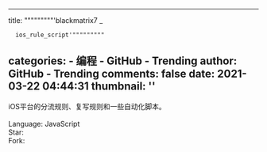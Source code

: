 
---
title: """""""""'blackmatrix7 _

      ios_rule_script'"""""""""
categories: 
    - 编程
    - GitHub - Trending
author: GitHub - Trending
comments: false
date: 2021-03-22 04:44:31
thumbnail: ''
---

<div>   
iOS平台的分流规则、复写规则和一些自动化脚本。
    <br>
                            <br>Language: JavaScript
                            <br>Star: 
                            <br>Fork:   
</div>
            
